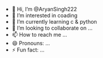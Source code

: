 - 👋 Hi, I’m @AryanSingh222
- 👀 I’m interested in coading
- 🌱 I’m currently learning c & python
- 💞️ I’m looking to collaborate on ...
- 📫 How to reach me ...
- 😄 Pronouns: ...
- ⚡ Fun fact: ...

<!---
AryanSingh222/AryanSingh222 is a ✨ special ✨ repository because its `README.md` (this file) appears on your GitHub profile.
You can click the Preview link to take a look at your changes.
--->
